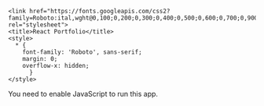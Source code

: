 <!DOCTYPE html>
<html lang="fr">
  <head>
    <meta charset="utf-8" />
       <link href="https://fonts.googleapis.com/css2?family=Roboto:ital,wght@0,100;0,300;0,400;0,700;0,900;1,100;1,400&display=swap" rel="stylesheet"> 
    <meta name="viewport" content="width=device-width, initial-scale=1" />
    <meta name="theme-color" content="#000000" />
    <meta
      name="description"
      content="Web site created using create-react-app"
    />
   
    <link href="https://fonts.googleapis.com/css2?family=Roboto:ital,wght@0,100;0,200;0,300;0,400;0,500;0,600;0,700;0,900;1,100;1,400&display=swap" rel="stylesheet"> 
    <title>React Portfolio</title>
    <style>
      * {
        font-family: 'Roboto', sans-serif;
        margin: 0;  
        overflow-x: hidden;
          }
    </style>
  </head>
  <body>
    <noscript>You need to enable JavaScript to run this app.</noscript>
    <div id="root"></div>
    <!--
      This HTML file is a template.
      If you open it directly in the browser, you will see an empty page.

      You can add webfonts, meta tags, or analytics to this file.
      The build step will place the bundled scripts into the <body> tag.

      To begin the development, run `npm start` or `yarn start`.
      To create a production bundle, use `npm run build` or `yarn build`.
    -->
  </body>
</html>
